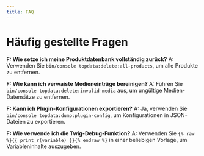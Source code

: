 ```yaml
---
title: FAQ
---
```

# Häufig gestellte Fragen

**F: Wie setze ich meine Produktdatenbank vollständig zurück?**
A: Verwenden Sie `bin/console topdata:delete:all-products`, um alle Produkte zu entfernen.

**F: Wie kann ich verwaiste Medieneinträge bereinigen?**
A: Führen Sie `bin/console topdata:delete:invalid-media` aus, um ungültige Medien-Datensätze zu entfernen.

**F: Kann ich Plugin-Konfigurationen exportieren?**
A: Ja, verwenden Sie `bin/console topdata:dump:plugin-config`, um Konfigurationen in JSON-Dateien zu exportieren.

**F: Wie verwende ich die Twig-Debug-Funktion?**
A: Verwenden Sie `{% raw %}{{ print_r(variable) }}{% endraw %}` in einer beliebigen Vorlage, um Variableninhalte auszugeben.